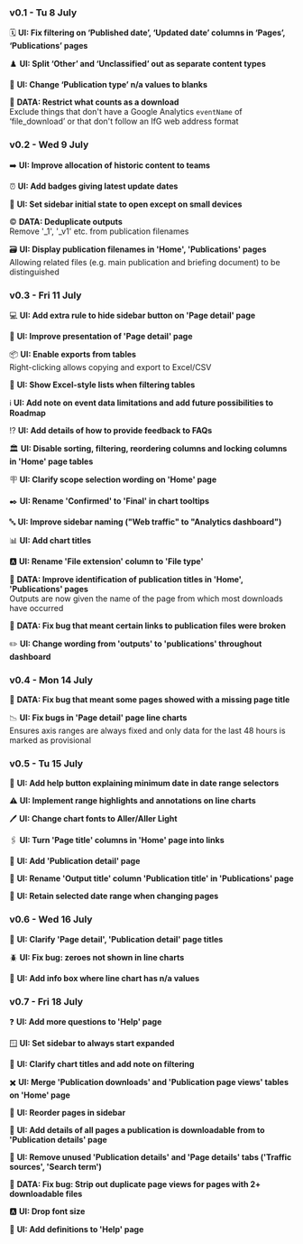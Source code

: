 ### v0.1 - Tu 8 July
🗓️ **UI: Fix filtering on ‘Published date’, ‘Updated date’ columns in ‘Pages’, ‘Publications’ pages**

♟️ **UI: Split ‘Other’ and ‘Unclassified’ out as separate content types**

📖 **UI: Change ‘Publication type’ n/a values to blanks**

📂 **DATA: Restrict what counts as a download**\
Exclude things that don't have a Google Analytics `eventName` of ‘file_download’ or that don't follow an IfG web address format

### v0.2 - Wed 9 July
➡️ **UI: Improve allocation of historic content to teams**

⏰ **UI: Add badges giving latest update dates**

📲 **UI: Set sidebar initial state to open except on small devices**

©️ **DATA: Deduplicate outputs**\
Remove '_1', '_v1' etc. from publication filenames

🗃️ **UI: Display publication filenames in 'Home', 'Publications' pages**\
Allowing related files (e.g. main publication and briefing document) to be distinguished

### v0.3 - Fri 11 July
💻 **UI: Add extra rule to hide sidebar button on 'Page detail' page**

💄 **UI: Improve presentation of 'Page detail' page**

📦 **UI: Enable exports from tables**\
Right-clicking allows copying and export to Excel/CSV

📃 **UI: Show Excel-style lists when filtering tables**

ℹ️ **UI: Add note on event data limitations and add future possibilities to Roadmap**

⁉️ **UI: Add details of how to provide feedback to FAQs**

🏛️ **UI: Disable sorting, filtering, reordering columns and locking columns in 'Home' page tables**

🪧 **UI: Clarify scope selection wording on 'Home' page**

✒️ **UI: Rename 'Confirmed' to 'Final' in chart tooltips**

🔤 **UI: Improve sidebar naming ("Web traffic" to "Analytics dashboard")**

📊 **UI: Add chart titles**

🅰️ **UI: Rename 'File extension' column to 'File type'**

🔢 **DATA: Improve identification of publication titles in 'Home', 'Publications' pages**\
Outputs are now given the name of the page from which most downloads have occurred

🐛 **DATA: Fix bug that meant certain links to publication files were broken**

✏️ **UI: Change wording from 'outputs' to 'publications' throughout dashboard**

### v0.4 - Mon 14 July
🐜 **DATA: Fix bug that meant some pages showed with a missing page title**

📉 **UI: Fix bugs in 'Page detail' page line charts**\
Ensures axis ranges are always fixed and only data for the last 48 hours is marked as provisional

### v0.5 - Tu 15 July
💁 **UI: Add help button explaining minimum date in date range selectors**

⚠️ **UI: Implement range highlights and annotations on line charts**

🖊️ **UI: Change chart fonts to Aller/Aller Light**

🖇️ **UI: Turn 'Page title' columns in 'Home' page into links**

📰 **UI: Add 'Publication detail' page**

📛 **UI: Rename 'Output title' column 'Publication title' in 'Publications' page**

📅 **UI: Retain selected date range when changing pages**

### v0.6 - Wed 16 July
📝 **UI: Clarify 'Page detail', 'Publication detail' page titles**

🪲 **UI: Fix bug: zeroes not shown in line charts**

🚦 **UI: Add info box where line chart has n/a values**

### v0.7 - Fri 18 July
❓ **UI: Add more questions to 'Help' page**

🪟 **UI: Set sidebar to always start expanded**

🎤 **UI: Clarify chart titles and add note on filtering**

✖️ **UI: Merge 'Publication downloads' and 'Publication page views' tables on 'Home' page**

🔄️ **UI: Reorder pages in sidebar**

📄 **UI: Add details of all pages a publication is downloadable from to 'Publication details' page**

🧹 **UI: Remove unused 'Publication details' and 'Page details' tabs ('Traffic sources', 'Search term')**

🐞 **DATA: Fix bug: Strip out duplicate page views for pages with 2+ downloadable files**

🅰️ **UI: Drop font size**

💁 **UI: Add definitions to 'Help' page**
